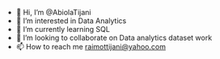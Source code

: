 - 👋 Hi, I’m @AbiolaTijani
- 👀 I’m interested in Data Analytics 
- 🌱 I’m currently learning SQL
- 💞️ I’m looking to collaborate on Data analytics dataset work
- 📫 How to reach me raimottijani@yahoo.com

<!---
AbbyTeee/AbbyTeee is a ✨ special ✨ repository because its `README.md` (this file) appears on your GitHub profile.
You can click the Preview link to take a look at your changes.
--->
